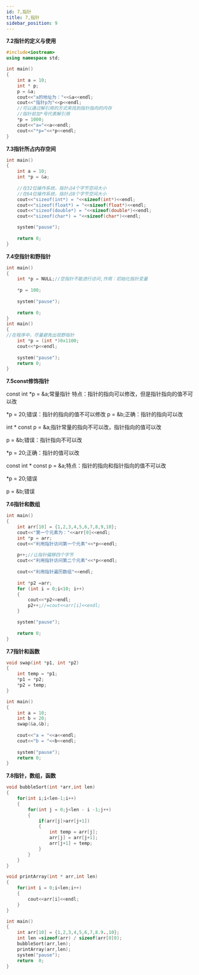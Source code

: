 ```yaml
---
id: 7,指针
title: 7,指针
sidebar_position: 9
---
```


**7.2指针的定义与使用**

```cpp
#include<iostream>
using namespace std;

int main()
{
    int a = 10;
    int * p;
    p = &a;
    cout<<"a的地址为："<<&a<<endl;
    cout<<"指针p为"<<p<<endl;
    //可以通过解引用的方式来找到指针指向的内存
    //指针前加*号代表解引用
    *p = 1000;
    cout<<"a="<<a<<endl;
    cout<<"*p="<<*p<<endl;
}
```

**7.3指针所占内存空间**

```cpp
int main()
{
    int a = 10;
    int *p = &a;
        
    //在32位操作系统，指针占4个字节空间大小
    //在64位操作系统，指针占8个字节空间大小                               
    cout<<"sizeof(int*) = "<<sizeof(int*)<<endl;
    cout<<"sizeof(float*) = "<<sizeof(float*)<<endl;
    cout<<"sizeof(double*) = "<<sizeof(double*)<<endl;
    cout<<"sizeof(char*) = "<<sizeof(char*)<<endl;

    system("pause");
        
    return 0;
}
```

**7.4空指针和野指针**

```cpp
int main()
{
    int *p = NULL;//空指针不能进行访问,作用：初始化指针变量
        
    *p = 100;
        
    system("pause");
        
    return 0;
}
int main()
{
//在程序中，尽量避免出现野指针
    int *p = (int *)0x1100;
    cout<<*p<<endl;
        
    system("pause");
    return 0;
}
```

**7.5const修饰指针**

const int *p = &a;常量指针   特点：指针的指向可以修改，但是指针指向的值不可以改

*p = 20;错误：指针的指向的值不可以修改 p = &b;正确：指针的指向可以改

int * const p = &a;指针常量的指向不可以改，指针指向的值可以改

p = &b;错误：指针指向不可以改

*p = 20;正确：指针的值可以改

const int * const p = &a;特点：指针的指向和指针指向的值不可以改

*p = 20;错误

p = &b;错误

**7.6指针和数组**

```cpp
int main()
{
    int arr[10] = {1,2,3,4,5,6,7,8,9,10};
    cout<<"第一个元素为："<<arr[0]<<endl;
    int *p = arr;
    cout<<"利用指针访问第一个元素"<<*p<<endl;
        
    p++;//让指针偏移四个字节
    cout<<"利用指针访问第二个元素"<<*p<<endl;
        
    cout<<"利用指针遍历数组"<<endl;
        
    int *p2 =arr;
    for (int i = 0;i<10; i++)
    {
        cout<<*p2<<endl;
        p2++;//=cout<<arr[i]<<endl;
    }

    system("pause");
        
    return 0;
}
```

**7.7指针和函数**

```cpp
void swap(int *p1, int *p2)
{
    int temp = *p1;
    *p1 = *p2;
    *p2 = temp;
}

int main()
{
    int a = 10;
    int b = 20;
    swap(&a,&b);
    
    cout<<"a = "<<a<<endl;
    cout<<"b = "<<b<<endl;
    
    system("pause");
    return 0;
}
```

**7.8指针，数组，函数**

```cpp
void bubbleSort(int *arr,int len)
{
    for(int i;i<len-1;i++)
    {
        for(int j = 0;j<len - i -1;j++)
        {
            if(arr[j]>arr[j+1])
            {
                int temp = arr[j];
                arr[j] = arr[j+1];
                arr[j+1] = temp;
            }
        }
    }
}

void printArray(int * arr,int len)
{
    for(int i = 0;i<len;i++)
    {
        cout<<arr[i]<<endl;
    }
}

int main()
{
    int arr[10] = {1,2,3,4,5,6,7,8.9.,10};
    int len =sizeof(arr) / sizeof(arr[0]0);
    bubbleSort(arr,len);
    printArray(arr,len);
    system("pause");
    return  0;
}
```


